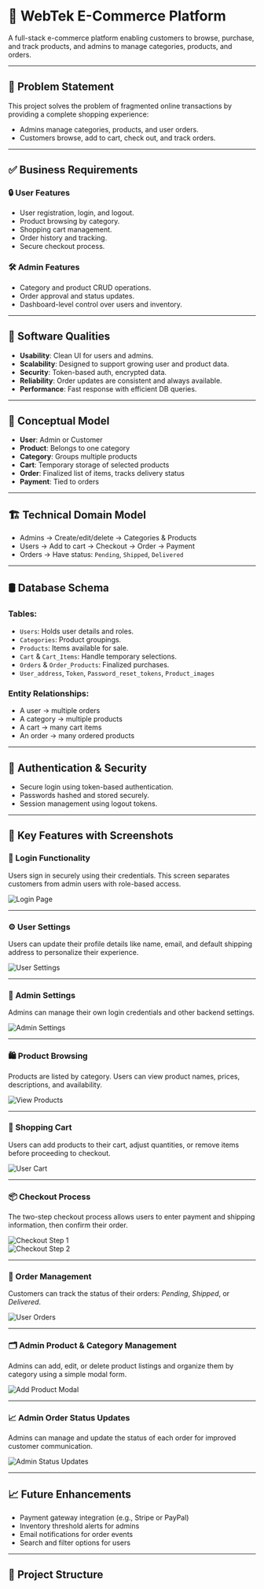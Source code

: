 # 🛒 WebTek E-Commerce Platform

A full-stack e-commerce platform enabling customers to browse, purchase, and track products, and admins to manage categories, products, and orders.

---

## 📌 Problem Statement

This project solves the problem of fragmented online transactions by providing a complete shopping experience:

- Admins manage categories, products, and user orders.
- Customers browse, add to cart, check out, and track orders.

---

## ✅ Business Requirements

### 🔒 User Features

- User registration, login, and logout.
- Product browsing by category.
- Shopping cart management.
- Order history and tracking.
- Secure checkout process.

### 🛠️ Admin Features

- Category and product CRUD operations.
- Order approval and status updates.
- Dashboard-level control over users and inventory.

---

## 🧩 Software Qualities

- **Usability**: Clean UI for users and admins.
- **Scalability**: Designed to support growing user and product data.
- **Security**: Token-based auth, encrypted data.
- **Reliability**: Order updates are consistent and always available.
- **Performance**: Fast response with efficient DB queries.

---

## 🧠 Conceptual Model

- **User**: Admin or Customer
- **Product**: Belongs to one category
- **Category**: Groups multiple products
- **Cart**: Temporary storage of selected products
- **Order**: Finalized list of items, tracks delivery status
- **Payment**: Tied to orders

---

## 🏗️ Technical Domain Model

- Admins → Create/edit/delete → Categories & Products  
- Users → Add to cart → Checkout → Order → Payment  
- Orders → Have status: `Pending`, `Shipped`, `Delivered`

---

## 🛢️ Database Schema

### Tables:

- `Users`: Holds user details and roles.
- `Categories`: Product groupings.
- `Products`: Items available for sale.
- `Cart` & `Cart_Items`: Handle temporary selections.
- `Orders` & `Order_Products`: Finalized purchases.
- `User_address`, `Token`, `Password_reset_tokens`, `Product_images`

### Entity Relationships:

- A user → multiple orders  
- A category → multiple products  
- A cart → many cart items  
- An order → many ordered products

---

## 🔐 Authentication & Security

- Secure login using token-based authentication.
- Passwords hashed and stored securely.
- Session management using logout tokens.

---

## 🌟 Key Features with Screenshots

### 🔐 Login Functionality

Users sign in securely using their credentials. This screen separates customers from admin users with role-based access.

![Login Page](./assets/login_page.png)

---

### ⚙️ User Settings

Users can update their profile details like name, email, and default shipping address to personalize their experience.

![User Settings](./assets/User_Settings.png)

---

### 🧍 Admin Settings

Admins can manage their own login credentials and other backend settings.

![Admin Settings](./assets/admin_settings.png)

---

### 🛍️ Product Browsing

Products are listed by category. Users can view product names, prices, descriptions, and availability.

![View Products](./assets/view_products.png)

---

### 🛒 Shopping Cart

Users can add products to their cart, adjust quantities, or remove items before proceeding to checkout.

![User Cart](./assets/User_cart.png)

---

### 📦 Checkout Process

The two-step checkout process allows users to enter payment and shipping information, then confirm their order.

![Checkout Step 1](./assets/User_Checkout.png)  
![Checkout Step 2](./assets/User_Checkout2.png)

---

### 🧾 Order Management

Customers can track the status of their orders: *Pending*, *Shipped*, or *Delivered*.

![User Orders](./assets/User_orders.png)

---

### 🗂️ Admin Product & Category Management

Admins can add, edit, or delete product listings and organize them by category using a simple modal form.

![Add Product Modal](./assets/add_product.png)

---

### 📈 Admin Order Status Updates

Admins can manage and update the status of each order for improved customer communication.

![Admin Status Updates](./assets/admin_status_updates.png)

---

## 📈 Future Enhancements

- Payment gateway integration (e.g., Stripe or PayPal)
- Inventory threshold alerts for admins
- Email notifications for order events
- Search and filter options for users

---

## 🧪 Project Structure

